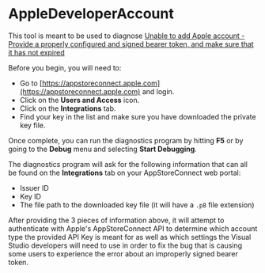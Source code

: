 # AppleDeveloperAccount

This tool is meant to be used to diagnose [Unable to add Apple account - Provide a properly configured and signed bearer token, and make sure that it has not expired](https://developercommunity.visualstudio.com/t/Unable-to-add-Apple-account---Provide-a-/10795534)

Before you begin, you will need to:

* Go to [https://appstoreconnect.apple.com](https://appstoreconnect.apple.com) and login.
* Click on the **Users and Access** icon.
* Click on the **Integrations** tab.
* Find your key in the list and make sure you have downloaded the private key file.

Once complete, you can run the diagnostics program by hitting **F5** or by going to the **Debug** menu and selecting **Start Debugging**.

The diagnostics program will ask for the following information that can all be found on the **Integrations** tab on your AppStoreConnect web portal:

* Issuer ID
* Key ID
* The file path to the downloaded key file (it will have a `.p8` file extension)

After providing the 3 pieces of information above, it will attempt to authenticate with Apple's AppStoreConnect API
to determine which account type the provided API Key is meant for as well as which settings the Visual Studio
developers will need to use in order to fix the bug that is causing some users to experience the error about an
improperly signed bearer token.
